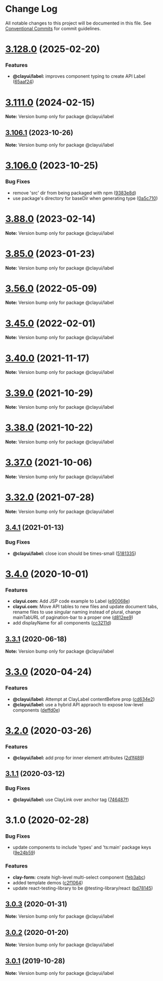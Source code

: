 # Change Log

All notable changes to this project will be documented in this file.
See [Conventional Commits](https://conventionalcommits.org) for commit guidelines.

# [3.128.0](https://github.com/liferay/clay/compare/v3.127.0...v3.128.0) (2025-02-20)

### Features

-   **@clayui/label:** improves component typing to create API Label ([65aaf24](https://github.com/liferay/clay/commit/65aaf24be6b8697acc96a61d877ba04087409986))

# [3.111.0](https://github.com/liferay/clay/compare/v3.110.0...v3.111.0) (2024-02-15)

**Note:** Version bump only for package @clayui/label

## [3.106.1](https://github.com/liferay/clay/compare/v3.106.0...v3.106.1) (2023-10-26)

**Note:** Version bump only for package @clayui/label

# [3.106.0](https://github.com/liferay/clay/compare/v3.105.0...v3.106.0) (2023-10-25)

### Bug Fixes

-   remove 'src' dir from being packaged with npm ([9383e8d](https://github.com/liferay/clay/commit/9383e8d8abb25ca3396e7c6e4dfa53bbc72691c5))
-   use package's directory for baseDir when generating type ([0a5c710](https://github.com/liferay/clay/commit/0a5c710092f36243bc8d5487f70e831295715072))

# [3.88.0](https://github.com/liferay/clay/compare/v3.87.2...v3.88.0) (2023-02-14)

**Note:** Version bump only for package @clayui/label

# [3.85.0](https://github.com/liferay/clay/compare/v3.84.0...v3.85.0) (2023-01-23)

**Note:** Version bump only for package @clayui/label

# [3.56.0](https://github.com/liferay/clay/compare/v3.55.0...v3.56.0) (2022-05-09)

**Note:** Version bump only for package @clayui/label

# [3.45.0](https://github.com/liferay/clay/compare/v3.44.2...v3.45.0) (2022-02-01)

**Note:** Version bump only for package @clayui/label

# [3.40.0](https://github.com/liferay/clay/compare/v3.39.0...v3.40.0) (2021-11-17)

**Note:** Version bump only for package @clayui/label

# [3.39.0](https://github.com/liferay/clay/compare/v3.38.0...v3.39.0) (2021-10-29)

**Note:** Version bump only for package @clayui/label

# [3.38.0](https://github.com/liferay/clay/compare/v3.37.0...v3.38.0) (2021-10-22)

**Note:** Version bump only for package @clayui/label

# [3.37.0](https://github.com/liferay/clay/compare/v3.36.0...v3.37.0) (2021-10-06)

**Note:** Version bump only for package @clayui/label

# [3.32.0](https://github.com/liferay/clay/compare/v3.31.0...v3.32.0) (2021-07-28)

**Note:** Version bump only for package @clayui/label

## [3.4.1](https://github.com/liferay/clay/compare/@clayui/label@3.4.0...@clayui/label@3.4.1) (2021-01-13)

### Bug Fixes

-   **@clayui/label:** close icon should be times-small ([5181335](https://github.com/liferay/clay/commit/5181335))

# [3.4.0](https://github.com/liferay/clay/compare/@clayui/label@3.3.1...@clayui/label@3.4.0) (2020-10-01)

### Features

-   **clayui.com:** Add JSP code example to Label ([e90068e](https://github.com/liferay/clay/commit/e90068e))
-   **clayui.com:** Move API tables to new files and update document tabs, rename files to use singular naming instead of plural, change mainTabURL of pagination-bar to a proper one ([d812ee9](https://github.com/liferay/clay/commit/d812ee9))
-   add displayName for all components ([cc3211d](https://github.com/liferay/clay/commit/cc3211d))

## [3.3.1](https://github.com/liferay/clay/compare/@clayui/label@3.3.0...@clayui/label@3.3.1) (2020-06-18)

**Note:** Version bump only for package @clayui/label

# [3.3.0](https://github.com/liferay/clay/compare/@clayui/label@3.2.0...@clayui/label@3.3.0) (2020-04-24)

### Features

-   **@clayui/label:** Attempt at ClayLabel contentBefore prop ([cd634e2](https://github.com/liferay/clay/commit/cd634e2))
-   **@clayui/label:** use a hybrid API appraoch to expose low-level components ([deffd0e](https://github.com/liferay/clay/commit/deffd0e))

# [3.2.0](https://github.com/liferay/clay/tree/master/packages/clay-label/compare/@clayui/label@3.1.1...@clayui/label@3.2.0) (2020-03-26)

### Features

-   **@clayui/label:** add prop for inner element attributes ([2d1f489](https://github.com/liferay/clay/commit/2d1f489))

## [3.1.1](https://github.com/liferay/clay/tree/master/packages/clay-label/compare/@clayui/label@3.1.0...@clayui/label@3.1.1) (2020-03-12)

### Bug Fixes

-   **@clayui/label:** use ClayLink over anchor tag ([746487f](https://github.com/liferay/clay/commit/746487f))

# 3.1.0 (2020-02-28)

### Bug Fixes

-   update components to include 'types' and 'ts:main' package keys ([9e24b59](https://github.com/liferay/clay/commit/9e24b59))

### Features

-   **clay-form:** create high-level multi-select component ([feb3abc](https://github.com/liferay/clay/commit/feb3abc))
-   added template demos ([c2f1064](https://github.com/liferay/clay/commit/c2f1064))
-   update react-testing-library to be @testing-library/react ([bd78145](https://github.com/liferay/clay/commit/bd78145))

## [3.0.3](https://github.com/liferay/clay/tree/master/packages/clay-label/compare/@clayui/label@3.0.1...@clayui/label@3.0.3) (2020-01-31)

**Note:** Version bump only for package @clayui/label

## [3.0.2](https://github.com/liferay/clay/tree/master/packages/clay-label/compare/@clayui/label@3.0.1...@clayui/label@3.0.2) (2020-01-20)

**Note:** Version bump only for package @clayui/label

## [3.0.1](https://github.com/liferay/clay/tree/master/packages/clay-label/compare/@clayui/label@3.0.0...@clayui/label@3.0.1) (2019-10-28)

**Note:** Version bump only for package @clayui/label
